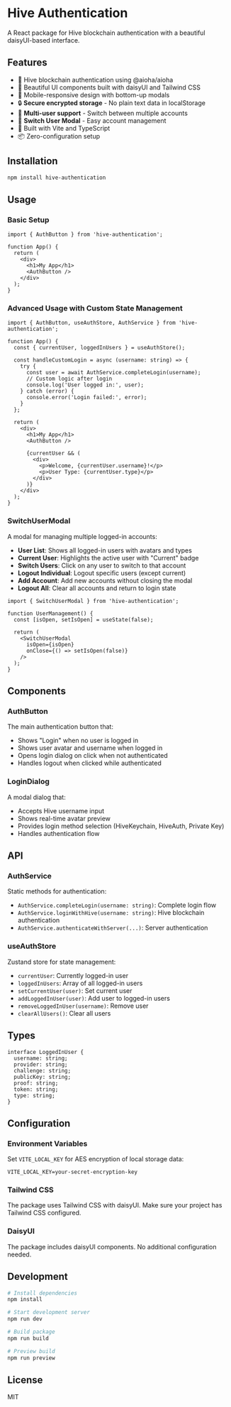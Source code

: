 # Hive Authentication

A React package for Hive blockchain authentication with a beautiful daisyUI-based interface.

## Features

- 🔐 Hive blockchain authentication using @aioha/aioha
- 🎨 Beautiful UI components built with daisyUI and Tailwind CSS
- 📱 Mobile-responsive design with bottom-up modals
- 🔒 **Secure encrypted storage** - No plain text data in localStorage
- 👥 **Multi-user support** - Switch between multiple accounts
- 🔄 **Switch User Modal** - Easy account management
- 🚀 Built with Vite and TypeScript
- 📦 Zero-configuration setup

## Installation

```bash
npm install hive-authentication
```

## Usage

### Basic Setup

```tsx
import { AuthButton } from 'hive-authentication';

function App() {
  return (
    <div>
      <h1>My App</h1>
      <AuthButton />
    </div>
  );
}
```

### Advanced Usage with Custom State Management

```tsx
import { AuthButton, useAuthStore, AuthService } from 'hive-authentication';

function App() {
  const { currentUser, loggedInUsers } = useAuthStore();
  
  const handleCustomLogin = async (username: string) => {
    try {
      const user = await AuthService.completeLogin(username);
      // Custom logic after login
      console.log('User logged in:', user);
    } catch (error) {
      console.error('Login failed:', error);
    }
  };
  
  return (
    <div>
      <h1>My App</h1>
      <AuthButton />
      
      {currentUser && (
        <div>
          <p>Welcome, {currentUser.username}!</p>
          <p>User Type: {currentUser.type}</p>
        </div>
      )}
    </div>
  );
}
```

### SwitchUserModal

A modal for managing multiple logged-in accounts:

- **User List**: Shows all logged-in users with avatars and types
- **Current User**: Highlights the active user with "Current" badge
- **Switch Users**: Click on any user to switch to that account
- **Logout Individual**: Logout specific users (except current)
- **Add Account**: Add new accounts without closing the modal
- **Logout All**: Clear all accounts and return to login state

```tsx
import { SwitchUserModal } from 'hive-authentication';

function UserManagement() {
  const [isOpen, setIsOpen] = useState(false);
  
  return (
    <SwitchUserModal 
      isOpen={isOpen} 
      onClose={() => setIsOpen(false)} 
    />
  );
}
```

## Components

### AuthButton

The main authentication button that:
- Shows "Login" when no user is logged in
- Shows user avatar and username when logged in
- Opens login dialog on click when not authenticated
- Handles logout when clicked while authenticated

### LoginDialog

A modal dialog that:
- Accepts Hive username input
- Shows real-time avatar preview
- Provides login method selection (HiveKeychain, HiveAuth, Private Key)
- Handles authentication flow

## API

### AuthService

Static methods for authentication:

- `AuthService.completeLogin(username: string)`: Complete login flow
- `AuthService.loginWithHive(username: string)`: Hive blockchain authentication
- `AuthService.authenticateWithServer(...)`: Server authentication

### useAuthStore

Zustand store for state management:

- `currentUser`: Currently logged-in user
- `loggedInUsers`: Array of all logged-in users
- `setCurrentUser(user)`: Set current user
- `addLoggedInUser(user)`: Add user to logged-in users
- `removeLoggedInUser(username)`: Remove user
- `clearAllUsers()`: Clear all users

## Types

```tsx
interface LoggedInUser {
  username: string;
  provider: string;
  challenge: string;
  publicKey: string;
  proof: string;
  token: string;
  type: string;
}
```

## Configuration

### Environment Variables

Set `VITE_LOCAL_KEY` for AES encryption of local storage data:

```env
VITE_LOCAL_KEY=your-secret-encryption-key
```

### Tailwind CSS

The package uses Tailwind CSS with daisyUI. Make sure your project has Tailwind CSS configured.

### DaisyUI

The package includes daisyUI components. No additional configuration needed.

## Development

```bash
# Install dependencies
npm install

# Start development server
npm run dev

# Build package
npm run build

# Preview build
npm run preview
```

## License

MIT
